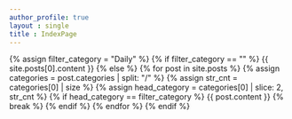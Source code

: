```yaml
---
author_profile: true
layout : single
title : IndexPage
---
```




<section>
    {% assign filter_category = "Daily" %}
	{% if filter_category == "" %}
		{{ site.posts[0].content }}
	{% else %}
		{% for post in site.posts %}
		{% assign categories = post.categories | split: "/" %}
		{% assign str_cnt = categories[0] | size %}
		{% assign head_category = categories[0] | slice: 2, str_cnt %}
			{% if head_category == filter_category %}
				{{ post.content }}
			{% break %}
		{% endif %}
	{% endfor %}
{% endif %}



